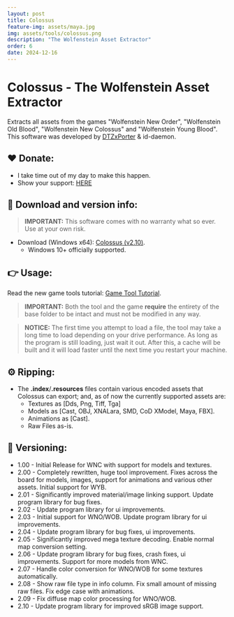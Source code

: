 ```yaml
---
layout: post
title: Colossus
feature-img: assets/maya.jpg
img: assets/tools/colossus.png
description: "The Wolfenstein Asset Extractor"
order: 6
date: 2024-12-16
---
```


# Colossus - The Wolfenstein Asset Extractor
Extracts all assets from the games "Wolfenstein New Order", "Wolfenstein Old Blood", "Wolfenstein New Colossus" and "Wolfenstein Young Blood". This software was developed by [DTZxPorter](https://twitter.com/dtzxporter) & id-daemon.

## ❤️ Donate:
- I take time out of my day to make this happen.
- Show your support: [HERE](https://dtzxporter.com/donate)

## 💾 Download and version info:

> **IMPORTANT:** This software comes with no warranty what so ever. Use at your own risk.

- Download (Windows x64): [Colossus (v2.10)](https://mega.nz/file/hIg1SJ5T#QI8EWfCsuValvJjcUOafF_LKrtFQvZUrIQAp3dDk6d0).
  - Windows 10+ officially supported.

## 👉 Usage:
Read the new game tools tutorial: [Game Tool Tutorial](https://dtzxporter.com/game-tools-tutorial).

> **IMPORTANT:** Both the tool and the game **require** the entirety of the base folder to be intact and must not be modified in any way.

> **NOTICE:** The first time you attempt to load a file, the tool may take a long time to load depending on your drive performance. As long as the program is still loading, just wait it out. After this, a cache will be built and it will load faster until the next time you restart your machine.

## ⚙️ Ripping:
- The **.index**/**.resources** files contain various encoded assets that Colossus can export; and, as of now the currently supported assets are:
  - Textures as [Dds, Png, Tiff, Tga]
  - Models as [Cast, OBJ, XNALara, SMD, CoD XModel, Maya, FBX].
  - Animations as [Cast].
  - Raw Files as-is.

## 📌 Versioning:
- 1.00 - Initial Release for WNC with support for models and textures.
- 2.00 - Completely rewritten, huge tool improvement. Fixes across the board for models, images, support for animations and various other assets. Initial support for WYB.
- 2.01 - Significantly improved material/image linking support. Update program library for bug fixes.
- 2.02 - Update program library for ui improvements.
- 2.03 - Initial support for WNO/WOB. Update program library for ui improvements.
- 2.04 - Update program library for bug fixes, ui improvements.
- 2.05 - Significantly improved mega texture decoding. Enable normal map conversion setting.
- 2.06 - Update program library for bug fixes, crash fixes, ui improvements. Support for more models from WNC.
- 2.07 - Handle color conversion for WNO/WOB for some textures automatically.
- 2.08 - Show raw file type in info column. Fix small amount of missing raw files. Fix edge case with animations.
- 2.09 - Fix diffuse map color processing for WNO/WOB.
- 2.10 - Update program library for improved sRGB image support.